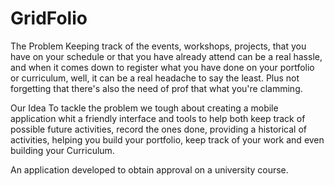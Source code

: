 GridFolio
=========

The Problem
Keeping track of the events, workshops, projects, that you have on your schedule or that you have already attend can be a real hassle, and when it comes down to register what you have done on your portfolio or curriculum, well, it can be a real headache to say the least. Plus not forgetting that there's also the need of prof that what you're clamming.

Our Idea
To tackle the problem we tough about creating a mobile application whit a friendly interface and tools to help both keep track of possible future activities, record the ones done, providing a historical of activities, helping you build your portfolio, keep track of your work and even building your Curriculum.

An application developed to obtain approval on a university course.
